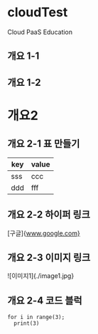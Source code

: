# cloudTest
Cloud PaaS Education

## 개요  1-1

## 개요 1-2

# 개요2

## 개요 2-1 표 만들기
 
 key | value
 --- | ---
 sss | ccc
 ddd | fff
 
## 개요 2-2 하이퍼 링크
[구글]{www.google.com}

## 개요 2-3 이미지 링크
![이미지1]{./image1.jpg}

## 개요 2-4 코드 블럭
```
for i in range(3);
  print(3)
```


